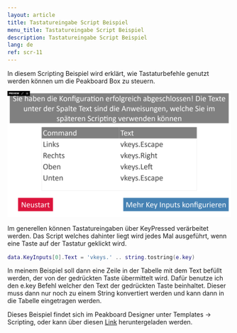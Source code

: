 ```yaml
---
layout: article
title: Tastatureingabe Script Beispiel
menu_title: Tastatureingabe Script Beispiel
description: Tastatureingabe Script Beispiel
lang: de
ref: scr-11
---
```

In diesem Scripting Beispiel wird erklärt, wie Tastaturbefehle genutzt werden können um die Peakboard Box zu steuern.


![image_1](/assets/images/scripting/Scripting_Beispiele/KeyInputs.png)

Im generellen können Tastatureingaben über KeyPressed verärbeitet werden.
Das Script welches dahinter liegt wird jedes Mal ausgeführt, wenn eine Taste auf der Tastatur geklickt wird.

```lua
data.KeyInputs[0].Text = 'vkeys.' .. string.tostring(e.key)

```

In meinem Beispiel soll dann eine Zeile in der Tabelle mit dem Text befüllt werden, der von der gedrückten Taste übermittelt wird.
Dafür benutze ich den e.key Befehl welcher den Text der gedrückten Taste beinhaltet.
Dieser muss dann nur noch zu einem String konvertiert werden und kann dann in die Tabelle eingetragen werden.

Dieses Beispiel findet sich im Peakboard Designer unter Templates -> Scripting, oder kann über diesen [Link](https://github.com/Peakboard/CoolStuff/raw/master/Scripts/Key%20Inputs/KeyInputs.pbmx) heruntergeladen werden.
